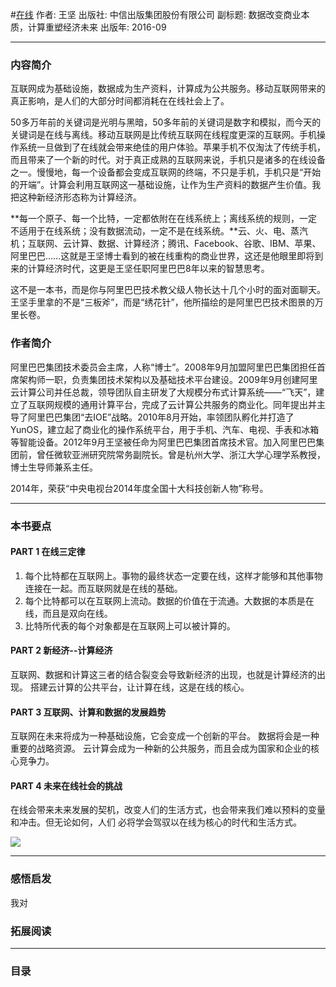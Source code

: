 #[在线](https://book.douban.com/subject/26885117/)
作者:  王坚
出版社: 中信出版集团股份有限公司
副标题: 数据改变商业本质，计算重塑经济未来
出版年: 2016-09
***
### 内容简介 
互联网成为基础设施，数据成为生产资料，计算成为公共服务。移动互联网带来的真正影响，是人们的大部分时间都消耗在在线社会上了。

50多万年前的关键词是光明与黑暗，50多年前的关键词是数字和模拟，而今天的关键词是在线与离线。移动互联网是比传统互联网在线程度更深的互联网。手机操作系统一旦做到了在线就会带来绝佳的用户体验。苹果手机不仅淘汰了传统手机，而且带来了一个新的时代。对于真正成熟的互联网来说，手机只是诸多的在线设备之一。慢慢地，每一个设备都会变成互联网的终端，不只是手机，手机只是“开始的开端”。计算会利用互联网这一基础设施，让作为生产资料的数据产生价值。我把这种新经济形态称为计算经济。

**每一个原子、每一个比特，一定都依附在在线系统上；离线系统的规则，一定不适用于在线系统；没有数据流动，一定不是在线系统。**云、火、电、蒸汽机；互联网、云计算、数据、计算经济；腾讯、Facebook、谷歌、IBM、苹果、阿里巴巴……这就是王坚博士看到的被在线重构的商业世界，这还是他眼里即将到来的计算经济时代，这更是王坚任职阿里巴巴8年以来的智慧思考。

这不是一本书，而是你与阿里巴巴技术教父级人物长达十几个小时的面对面聊天。王坚手里拿的不是“三板斧”，而是“绣花针”，他所描绘的是阿里巴巴技术图景的万里长卷。

### 作者简介 
阿里巴巴集团技术委员会主席，人称“博士”。2008年9月加盟阿里巴巴集团担任首席架构师一职，负责集团技术架构以及基础技术平台建设。2009年9月创建阿里云计算公司并任总裁，领导团队自主研发了大规模分布式计算系统——“飞天”，建立了互联网规模的通用计算平台，完成了云计算公共服务的商业化。同年提出并主导了阿里巴巴集团“去IOE”战略。2010年8月开始，率领团队孵化并打造了YunOS，建立起了商业化的操作系统平台，用于手机、汽车、电视、手表和冰箱等智能设备。2012年9月王坚被任命为阿里巴巴集团首席技术官。加入阿里巴巴集团前，曾任微软亚洲研究院常务副院长。曾是杭州大学、浙江大学心理学系教授，博士生导师兼系主任。

2014年，荣获“中央电视台2014年度全国十大科技创新人物”称号。

***
### 本书要点 
#### PART 1 在线三定律
1. 每个比特都在互联网上。事物的最终状态一定要在线，这样才能够和其他事物连接在一起。而互联网就是在线的基础。
2. 每个比特都可以在互联网上流动。数据的价值在于流通。大数据的本质是在线，而且是双向在线。
3. 比特所代表的每个对象都是在互联网上可以被计算的。

#### PART 2 新经济--计算经济
互联网、数据和计算这三者的结合裂变会导致新经济的出现，也就是计算经济的出现。
搭建云计算的公共平台，让计算在线，这是在线的核心。

#### PART 3 互联网、计算和数据的发展趋势
互联网在未来将成为一种基础设施，它会变成一个创新的平台。
数据将会是一种重要的战略资源。
云计算会成为一种新的公共服务，而且会成为国家和企业的核心竞争力。

#### PART 4 未来在线社会的挑战
在线会带来未来发展的契机，改变人们的生活方式，也会带来我们难以预料的变量和冲击。但无论如何，人们 必将学会驾驭以在线为核心的时代和生活方式。

![](./_image/2017-06-04-06-30-01.jpg)
***
### 感悟启发
我对

### 拓展阅读
***
### 目录
